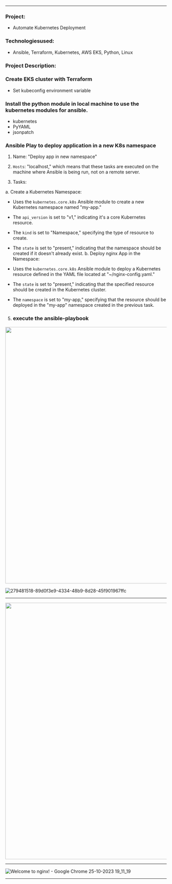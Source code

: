 
------------------------------

### Project: 
   * Automate Kubernetes Deployment
### Technologiesused: 
   * Ansible, Terraform, Kubernetes, AWS EKS, Python, Linux

### Project Description:

### Create EKS cluster with Terraform

 *  Set kubeconfig environment variable


 ### Install the python module in local machine to use the kubernetes modules for ansible.
   * kubernetes 
   * PyYAML
   * jsonpatch

### Ansible Play to deploy application in a new K8s namespace
  
1. Name: "Deploy app in new namespace"

2. ```Hosts```:  "localhost," which means that these tasks are executed on the machine where Ansible is being run, not on a remote server.

3. Tasks:

a. Create a Kubernetes Namespace:

   * Uses the ```kubernetes.core.k8s``` Ansible module to create a new Kubernetes namespace named "my-app."
   * The ```api_version``` is set to "v1," indicating it's a core Kubernetes resource.
   * The ```kind``` is set to "Namespace," specifying the type of resource to create.
   * The ```state``` is set to "present," indicating that the namespace should be created if it doesn't already exist.
b. Deploy nginx App in the Namespace:

   * Uses the ```kubernetes.core.k8s``` Ansible module to deploy a Kubernetes resource defined in the YAML file located at "~/nginx-config.yaml."
   * The ```state``` is set to "present," indicating that the specified resource should be created in the Kubernetes cluster.
   * The ```namespace``` is set to "my-app," specifying that the resource should be deployed in the "my-app" namespace created in the previous task.



5. ### execute the ansible-playbook



<img src="https://github.com/Rajib-Mardi/Complete-CI-CD-Pipeline-with-EKS-and-AWS-ECR/assets/96679708/315e0939-bd5a-4719-8b8f-82bb9986fbca" width="800">

![279481518-89d0f3e9-4334-48b9-8d28-45f901967ffc](https://github.com/Rajib-Mardi/Complete-CI-CD-Pipeline-with-EKS-and-AWS-ECR/assets/96679708/315e0939-bd5a-4719-8b8f-82bb9986fbca)

--------------------------------------------------------------------------------------------------------------------------------

<img src="https://github.com/Rajib-Mardi/ansible-projects/assets/96679708/937e7f41-8f5f-4e20-ab9b-0c468c618c80" width="800">

---------------------------------------------------------------------------------------------------

![Welcome to nginx! - Google Chrome 25-10-2023 19_11_19](https://github.com/Rajib-Mardi/ansible-projects/assets/96679708/c31f96e7-214d-4062-8329-d608f87b8ef2)

---------------------------------------------------------------------------

